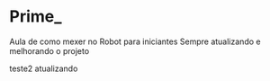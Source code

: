 # Prime_
Aula de como mexer no Robot para iniciantes
Sempre atualizando e melhorando o projeto

teste2 atualizando
